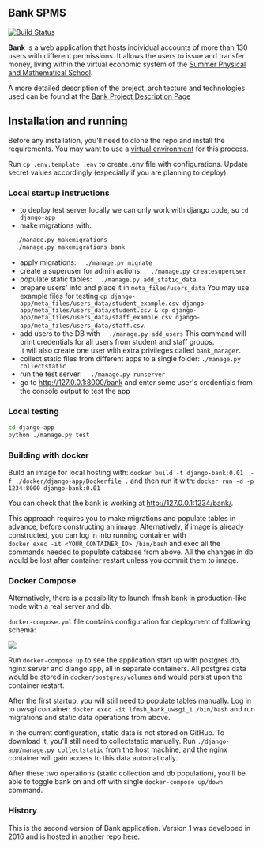 ## Bank SPMS

[![Build Status](https://travis-ci.org/nkorobkov/lfmsh_bank.svg?branch=master)](https://travis-ci.org/nkorobkov/lfmsh_bank)

**Bank** is a web application that hosts individual accounts of more than 130 users with different permissions.
It allows the users to issue and transfer money, living within the virtual economic system of the
[Summer Physical and Mathematical School](https://ipfran.ru/training/summer-school).

A more detailed description of the project, architecture and technologies used can be found at the
[Bank Project Description Page](https://nkorobkov.github.io/projects/bank)

## Installation and running

Before any installation, you'll need to clone the repo and install the requirements.
You may want to use a [virtual environment](https://docs.python.org/3/tutorial/venv.html) for this process.

Run `cp .env.template .env` to create .env file with configurations. Update secret values accordingly (especially if you are planning to deploy).

### Local startup instructions

- to deploy test server locally we can only work with django code, so `cd django-app`
- make migrations with:
```bash
  ./manage.py makemigrations
  ./manage.py makemigrations bank
```
- apply migrations: `  ./manage.py migrate`
- create a superuser for admin actions: `  ./manage.py createsuperuser`
- populate static tables: `  ./manage.py add_static_data`
- prepare users' info and place it in `meta_files/users_data` You may use example files for testing `cp django-app/meta_files/users_data/student_example.csv django-app/meta_files/users_data/student.csv & cp django-app/meta_files/users_data/staff_example.csv django-app/meta_files/users_data/staff.csv`.
- add users to the DB with `  ./manage.py add_users`
This command will print credentials for all users from student and staff groups.  
It will also create one user with extra privileges called `bank_manager`.
- collect static files from different apps to a single folder: `./manage.py collectstatic`
- run the test server:  `  ./manage.py runserver`
-  go to <http://127.0.0.1:8000/bank> and enter some user's credentials from the console output to test the app

### Local testing

```bash
cd django-app
python ./manage.py test
```

### Building with docker

Build an image for local hosting with:
`docker build -t django-bank:0.01  -f ./docker/django-app/Dockerfile .`
and then run it with:
`docker run -d -p 1234:8000 django-bank:0.01`

You can check that the bank is working at <http://127.0.0.1:1234/bank/>.

This approach requires you to make migrations and populate tables in advance, before constructing an image.
Alternatively, if image is already constructed, you can log in into running container with  
`docker exec -it <YOUR_CONTAINER_ID> /bin/bash` and exec all the commands needed to populate database from above.
All the changes in db would be lost after container restart unless you commit them to image.

### Docker Compose
Alternatively, there is a possibility to launch lfmsh bank in production-like mode with a real server and db.

`docker-compose.yml` file contains configuration for deployment of following schema:

![](https://nkorobkov.github.io/assets/bank/deployment-pic.png)


Run `docker-compose up` to see the application start up with postgres db, nginx server
and django app, all in separate containers.
All postgres data would be stored in `docker/postgres/volumes` and would persist upon the container restart.

After the first startup, you  will still need to populate tables manually. Log in to uwsgi container:
`docker exec -it lfmsh_bank_uwsgi_1 /bin/bash`
and run migrations and static data operations from above.

In the current configuration, static data is not stored on GitHub. To download it, you'll still need to collectstatic manually.
Run `./django-app/manage.py collectstatic` from the host machine, and the nginx container will gain access to this data automatically.

After these two operations (static collection and db population), you'll be able to toggle bank on and off with single `docker-compose up/down` command.


### History

This is the second version of Bank application. Version 1 was developed in 2016 and is hosted in another repo [here](https://github.com/insolia/lfmsh_bank).
